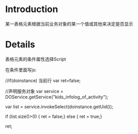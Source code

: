 # Introduction #

某一表格元素根据当前业务对象的某一个值或其他来决定是否显示


# Details #

表格元素的条件属性选择Script

在条件里面写js:

//if(doinstance) 当前行
var ret=false;

//声明服务对象
var service = DOService.getService("kids\_infolog\_of\_activity");

var list = service.invokeSelect(doinstance.getUid());

if (list.size()>0)
{ ret = false;}
else
{ ret = true;}

ret;
